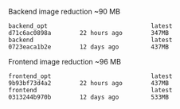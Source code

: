 Backend image reduction ~90 MB

```
backend_opt                             latest              d71c6ac0898a        22 hours ago        347MB
backend                                 latest              0723eaca1b2e        12 days ago         437MB
```

Frontend image reduction ~96 MB
```
frontend_opt                            latest              9b93bf73d4a2        22 hours ago        437MB
frontend                                latest              0313244b970b        12 days ago         533MB
```
